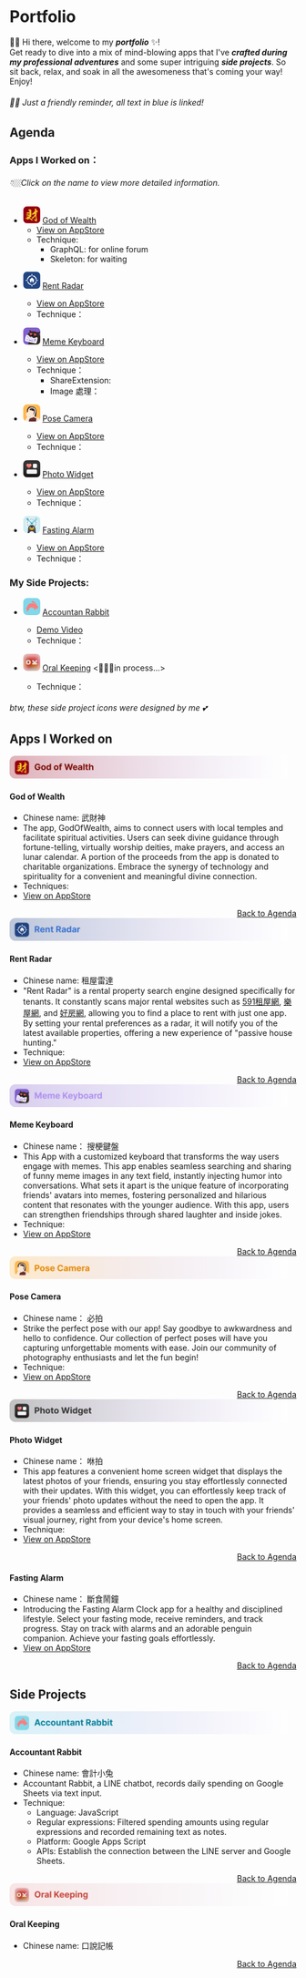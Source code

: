 # Portfolio
👋🏻 Hi there, welcome to my _**portfolio**_ ✨!  
Get ready to dive into a mix of mind-blowing apps that I've _**crafted during my professional adventures**_ and some super intriguing _**side projects**_. So sit back, relax, and soak in all the awesomeness that's coming your way! Enjoy!
###### 🫶🏻 Just a friendly reminder, all text in blue is linked!

## Agenda
### Apps I Worked on：
###### 👇🏼Click on the name to view more detailed information.
- <img src="images/godofwealth_icon.png" alt="Logo" width="30" height="30"> [God of Wealth](#god-of-wealth)
  - [View on AppStore](https://apps.apple.com/tw/app/武財神-求好運免出門/id1477019338)
  - Technique:
    - GraphQL: for online forum
    - Skeleton: for waiting 
* <img src="images/rentRadar_icon.png" width="30" height="30">  [Rent Radar](#rent-radar)
  - [View on AppStore](https://apps.apple.com/tw/app/租屋雷達-租房就是快-含fb社團-租屋網租屋/id1557423528)
  - Technique：
 
* <img src="images/sogan_icon.png" alt="Logo" width="30" height="30">  [Meme Keyboard](#meme-keyboard)
  - [View on AppStore](https://apps.apple.com/tw/app/搜梗-meme梗圖鍵盤/id1611675156)
  - Technique：
    - ShareExtension:
    - Image 處理： 
  
* <img src="images/poseCamera_icon.png" alt="Logo" width="30" height="30">  [Pose Camera](#pose-camera)
  - [View on AppStore](https://apps.apple.com/tw/app/必拍-姿勢照相機/id1606833478)
  - Technique：
  
* <img src="images/showpop_icon.png" alt="Logo" width="30" height="30">  [Photo Widget](#photo-widget)
  - [View on AppStore](https://apps.apple.com/th/app/咻拍-情侶-朋友-閨蜜必備的社交widget-app/id1606833799)
  - Technique：
  
* <img src="images/fasting_icon.png" alt="Logo" width="30" height="30">  [Fasting Alarm](#fasting-alarm)
  - [View on AppStore](https://apps.apple.com/tw/app/168斷食鬧鐘/id6444712791)
  - Technique：

### My Side Projects:
* <img src="images/accountantRabbit_icon.png" alt="Logo" width="30" height="30"> [Accountan Rabbit](#accountant-rabbit)
  - [Demo Video](https://drive.google.com/file/d/1fRSM1woMzidByCOn2qTZEWiQyyJZ1HZU/view)
  - Technique：
  
* <img src="images/oralKeeping_icon.png" alt="Logo" width="30" height="30"> [Oral Keeping](#oral-keeping) <🏃🏻‍♀️in process...>
  - Technique：
  
###### btw, these side project icons were designed by me 💕

## Apps I Worked on

<img src="images/deco/godOfWealth_banner.png" height="40">

#### God of Wealth
- Chinese name: 武財神 
- The app, GodOfWealth, aims to connect users with local temples and facilitate spiritual activities. Users can seek divine guidance through fortune-telling, virtually worship deities, make prayers, and access an lunar calendar. A portion of the proceeds from the app is donated to charitable organizations. Embrace the synergy of technology and spirituality for a convenient and meaningful divine connection.
- Techniques:
- [View on AppStore](https://apps.apple.com/tw/app/武財神-求好運免出門/id1477019338)

<div align="right">
  <a href="#agenda">Back to Agenda</a>
</div>

<img src="images/deco/rentRadar_banner.png" height="40">

#### Rent Radar
- Chinese name: 租屋雷達
- "Rent Radar" is a rental property search engine designed specifically for tenants. It constantly scans major rental websites such as [591租屋網](https://www.591.com.tw), [樂屋網](https://www.rakuya.com.tw), and [好房網](https://www.housefun.com.tw), allowing you to find a place to rent with just one app. By setting your rental preferences as a radar, it will notify you of the latest available properties, offering a new experience of "passive house hunting."
- Technique:
- [View on AppStore](https://apps.apple.com/tw/app/租屋雷達-租房就是快-含fb社團-租屋網租屋/id1557423528)
<div align="right">
  <a href="#agenda">Back to Agenda</a>
</div>

<img src="images/deco/memeKeyboard_banner.png" height="40">

#### Meme Keyboard
- Chinese name： 搜梗鍵盤
- This App with a customized keyboard that transforms the way users engage with memes. This app enables seamless searching and sharing of funny meme images in any text field, instantly injecting humor into conversations. What sets it apart is the unique feature of incorporating friends' avatars into memes, fostering personalized and hilarious content that resonates with the younger audience. With this app, users can strengthen friendships through shared laughter and inside jokes.
- Technique:
- [View on AppStore](https://apps.apple.com/tw/app/搜梗-meme梗圖鍵盤/id1611675156)
<div align="right">
  <a href="#agenda">Back to Agenda</a>
</div>

<img src="images/deco/poseCamera_banner.png" height="40">

#### Pose Camera
- Chinese name： 必拍
- Strike the perfect pose with our app! Say goodbye to awkwardness and hello to confidence. Our collection of perfect poses will have you capturing unforgettable moments with ease. Join our community of photography enthusiasts and let the fun begin!
- Technique:
- [View on AppStore](https://apps.apple.com/tw/app/必拍-姿勢照相機/id1606833478)
<div align="right">
  <a href="#agenda">Back to Agenda</a>
</div>

<img src="images/deco/widgetPhoto_banner.png" height="40">

#### Photo Widget
- Chinese name： 咻拍
- This app features a convenient home screen widget that displays the latest photos of your friends, ensuring you stay effortlessly connected with their updates. With this widget, you can effortlessly keep track of your friends' photo updates without the need to open the app. It provides a seamless and efficient way to stay in touch with your friends' visual journey, right from your device's home screen.
- Technique:
- [View on AppStore](https://apps.apple.com/th/app/咻拍-情侶-朋友-閨蜜必備的社交widget-app/id1606833799)
<div align="right">
  <a href="#agenda">Back to Agenda</a>
</div>

#### Fasting Alarm
- Chinese name： 斷食鬧鐘
- Introducing the Fasting Alarm Clock app for a healthy and disciplined lifestyle. Select your fasting mode, receive reminders, and track progress. Stay on track with alarms and an adorable penguin companion. Achieve your fasting goals effortlessly.
- [View on AppStore](https://apps.apple.com/tw/app/168斷食鬧鐘/id6444712791)
<div align="right">
  <a href="#agenda">Back to Agenda</a>
</div>

## Side Projects

<img src="images/deco/accountantRabbit_banner.png" height="40">

#### Accountant Rabbit
- Chinese name: 會計小兔
- Accountant Rabbit, a LINE chatbot, records daily spending on Google Sheets via text input.
- Technique:
  - Language: JavaScript
  - Regular expressions: Filtered spending amounts using regular expressions and recorded remaining text as notes.
  - Platform: Google Apps Script
  - APIs: Establish the connection between the LINE server and Google Sheets.
<div align="right">
  <a href="#my-side-projects">Back to Agenda</a>
</div>

<img src="images/deco/oralKeeping_banner.png" height="40">

#### Oral Keeping
- Chinese name: 口說記帳
<div align="right">
  <a href="#my-side-projects">Back to Agenda</a>
</div>



